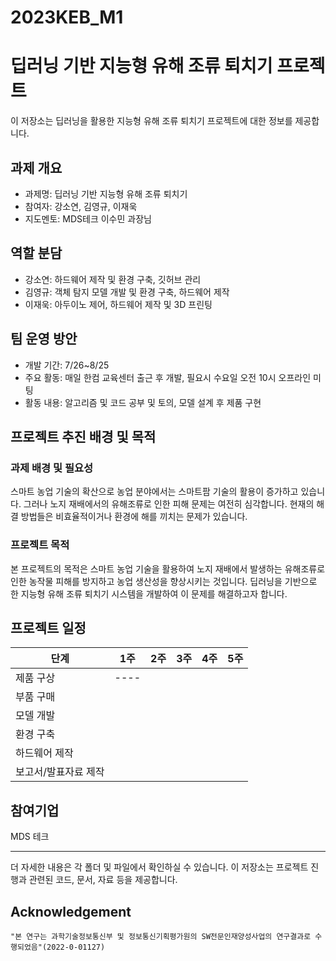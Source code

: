 # 2023KEB_M1
# 딥러닝 기반 지능형 유해 조류 퇴치기 프로젝트

이 저장소는 딥러닝을 활용한 지능형 유해 조류 퇴치기 프로젝트에 대한 정보를 제공합니다.

## 과제 개요

- 과제명: 딥러닝 기반 지능형 유해 조류 퇴치기
- 참여자: 강소연, 김영규, 이재욱
- 지도멘토: MDS테크 이수민 과장님

## 역할 분담

- 강소연: 하드웨어 제작 및 환경 구축, 깃허브 관리
- 김영규: 객체 탐지 모델 개발 및 환경 구축, 하드웨어 제작
- 이재욱: 아두이노 제어, 하드웨어 제작 및 3D 프린팅

## 팀 운영 방안

- 개발 기간: 7/26~8/25
- 주요 활동: 매일 한컴 교육센터 출근 후 개발, 필요시 수요일 오전 10시 오프라인 미팅
- 활동 내용: 알고리즘 및 코드 공부 및 토의, 모델 설계 후 제품 구현

## 프로젝트 추진 배경 및 목적

### 과제 배경 및 필요성

스마트 농업 기술의 확산으로 농업 분야에서는 스마트팜 기술의 활용이 증가하고 있습니다. 그러나 노지 재배에서의 유해조류로 인한 피해 문제는 여전히 심각합니다. 현재의 해결 방법들은 비효율적이거나 환경에 해를 끼치는 문제가 있습니다.

### 프로젝트 목적

본 프로젝트의 목적은 스마트 농업 기술을 활용하여 노지 재배에서 발생하는 유해조류로 인한 농작물 피해를 방지하고 농업 생산성을 향상시키는 것입니다. 딥러닝을 기반으로 한 지능형 유해 조류 퇴치기 시스템을 개발하여 이 문제를 해결하고자 합니다.

## 프로젝트 일정

| 단계            | 1주 | 2주 | 3주 | 4주 | 5주 |
|----------------|----|----|----|----|----|
| 제품 구상        |----|    |    |    |    |
| 부품 구매        |    |    |    |    |    |
| 모델 개발        |    |    |    |    |    |
| 환경 구축        |    |    |    |    |    |
| 하드웨어 제작     |    |    |    |    |    |
| 보고서/발표자료 제작 |    |    |    |    |    |

## 참여기업

MDS 테크

---

더 자세한 내용은 각 폴더 및 파일에서 확인하실 수 있습니다. 이 저장소는 프로젝트 진행과 관련된 코드, 문서, 자료 등을 제공합니다.

## Acknowledgement

```
"본 연구는 과학기술정보통신부 및 정보통신기획평가원의 SW전문인재양성사업의 연구결과로 수행되었음"(2022-0-01127)
```
